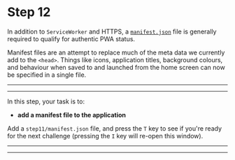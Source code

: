 # Step 12

In addition to `ServiceWorker` and HTTPS, a [`manifest.json`](https://developer.mozilla.org/en-US/docs/Web/Manifest) file is generally required to qualify for authentic PWA status.

Manifest files are an attempt to replace much of the meta data we currently add to the `<head>`. Things like icons, application titles, background colours, and behaviour when saved to and launched from the home screen can now be specified in a single file.

---
---

In this step, your task is to:

- **add a manifest file to the application**

Add a `step11/manifest.json` file, and press the `T` key to see if you're ready for the next challenge (pressing the `I` key will re-open this window).

---
---
